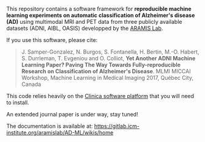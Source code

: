 This repository contains a software framework for **reproducible machine learning experiments on automatic classification of Alzheimer's disease (AD)** using multimodal MRI and PET data from three publicly available datasets (ADNI, AIBL, OASIS) developped by the [ARAMIS Lab](http://www.aramislab.fr).

If you use this software, please cite:
> J. Samper-Gonzalez, N. Burgos, S. Fontanella, H. Bertin, M.-O. Habert, S. Durrleman, T. Evgeniou and O. Colliot, **Yet Another ADNI Machine Learning Paper? Paving The Way Towards Fully-reproducible Research on Classification of Alzheimer's Disease**. MLMI MICCAI Workshop, Machine Learning in Medical Imaging 2017, Québec City, Canada <hal-01578479>
>

This code relies heavily on the [Clinica software platform](http://www.clinica.run) that you will need to install.

An extended journal paper is under way, stay tuned!

The documentation is available at: https://gitlab.icm-institute.org/aramislab/AD-ML/wikis/home
